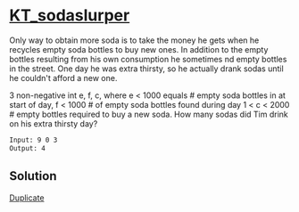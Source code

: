 # [KT_sodaslurper](https://open.kattis.com/problems/sodaslurper)

Only way to obtain more soda is to take the money he gets when he recycles empty soda bottles to buy new ones.
In addition to the empty bottles resulting from his own consumption he sometimes nd empty bottles in the street. 
One day he was extra thirsty, so he actually drank sodas until he couldn't afford a new one.

3 non-negative int e, f, c, where e < 1000 equals # empty soda bottles in at start of day, f < 1000 # of empty soda bottles found during day
1 < c < 2000 # empty bottles required to buy a new soda.
How many sodas did Tim drink on his extra thirsty day?

```txt
Input: 9 0 3
Output: 4
```

## Solution

[Duplicate](./BJ_5032.md)

